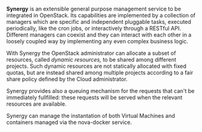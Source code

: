 

**Synergy** is an extensible general purpose management service to be integrated in OpenStack. Its capabilities are implemented by a collection of managers which are specific and independent pluggable tasks, executed periodically, like the cron jobs, or interactively through a RESTful API. Different managers can coexist and they can interact with each other in a loosely coupled way by implementing any even complex business logic.

With Synergy the OpenStack administrator can allocate a subset of resources, called *dynamic resources,* to be shared among different projects. Such dynamic resources are not statically allocated with fixed quotas, but are instead shared among multiple projects according to a fair share policy defined by the Cloud administrator.

Synergy provides also a queuing mechanism for the requests that can't be immediately fullfilled: these requests will be served when the relevant resources are available.

Synergy can manage the instantation of both Virtual Machines and containers managed via the nova-docker service.



